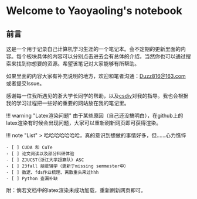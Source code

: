 # Welcome to Yaoyaoling's notebook

## 前言
这是一个用于记录自己计算机学习生涯的一个笔记本。会不定期的更新里面的内容。每个板块具体的内容可以分别点击进去会有总体的介绍，当然你也可以通过搜索来找到你想要的资源。希望该笔记对大家能够有所帮助。

如果里面的内容大家有补充说明的地方，欢迎和笔者沟通：Duzz816@163.com 或者提交Issue。

感谢每一位我所遇见的浙大学长同学的帮助，以及[csdiy](https://csdiy.wiki)对我的指导。我也会根据我的学习过程把一些好的重要的网站放在我的笔记里。

<!-- prettier-ignore-start -->
!!! warning "Latex渲染问题"
    由于某些原因（自己还没搞明白），在github上的latex渲染有时候会出现问题，大家可以重新刷新网页即可获得渲染。
<!-- prettier-ignore-end -->

!!! note "List"
    > 哈哈哈哈哈哈哈，真的意识到想做的事情好多，但……心力憔悴

    - [ ] CUDA 和 CuTe
    - [ ] 论文阅读以及部分科研体验
    - [ ] ZJUCST(浙江大学超算队) ASC
    - [ ] 23fall 朋辈辅学（更新于missing semmester中）
    - [ ] 数逻、fds作业梳理、离散重头来过hhh
    - [ ] Python 查漏补缺

附：倘若文档中的latex渲染未成功加载，重新刷新网页即可。



